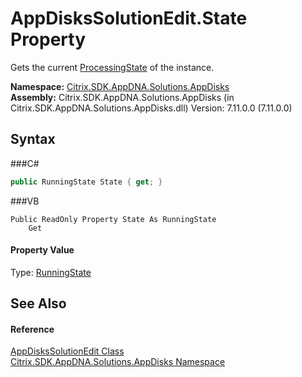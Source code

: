 # AppDisksSolutionEdit.State Property 
 

Gets the current <a href="P_Citrix_SDK_AppDNA_Solutions_AppDisks_AppDisksSolutionEdit_ProcessingState">ProcessingState</a> of the instance.

**Namespace:**&nbsp;<a href="N_Citrix_SDK_AppDNA_Solutions_AppDisks">Citrix.SDK.AppDNA.Solutions.AppDisks</a><br />**Assembly:**&nbsp;Citrix.SDK.AppDNA.Solutions.AppDisks (in Citrix.SDK.AppDNA.Solutions.AppDisks.dll) Version: 7.11.0.0 (7.11.0.0)

## Syntax

###C#
```csharp
public RunningState State { get; }
```

###VB
```vbnet
Public ReadOnly Property State As RunningState
	Get
```


#### Property Value
Type: <a href="T_Citrix_SDK_AppDNA_RunningState">RunningState</a>

## See Also


#### Reference
<a href="T_Citrix_SDK_AppDNA_Solutions_AppDisks_AppDisksSolutionEdit">AppDisksSolutionEdit Class</a><br /><a href="N_Citrix_SDK_AppDNA_Solutions_AppDisks">Citrix.SDK.AppDNA.Solutions.AppDisks Namespace</a><br />